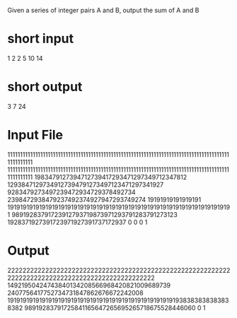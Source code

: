Given a series of integer pairs A and B, output the sum of A and B

# short input 
1 2
2 5
10 14

# short output
3
7
24



# Input File

11111111111111111111111111111111111111111111111111111111111111111111111111111111111111111111111111 11111111111111111111111111111111111111111111111111111111111111111111111111111111111111111111111111
1983479127394712739417293471297349712347812 12938471297349127394791273497123471297341927
9283479273497239472934729378492734 2398472938479237492374927947293749274
19191919191919191 19191919191919191919191919191919191919191919191919191919191919191919191
98919283791723912793719873971293791283791273123 1928371927391723971927391737172937
0 0
0 1

# Output 

22222222222222222222222222222222222222222222222222222222222222222222222222222222222222222222222222
14921950424743840134208566968420821009689739
2407756417752734731847862676672242008
19191919191919191919191919191919191919191919191919191938383838383838382
98919283791725841165647265695265718675528446060
0
1
